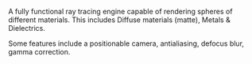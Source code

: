 A fully functional ray tracing engine capable of rendering spheres of different materials. This includes Diffuse materials (matte), Metals & Dielectrics.

Some features include a positionable camera, antialiasing, defocus blur, gamma correction.



